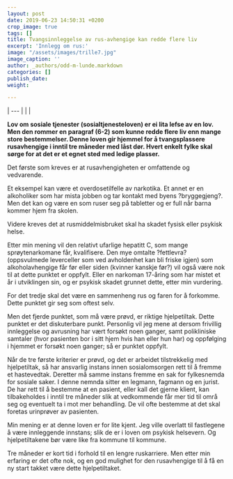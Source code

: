 ```yaml
---
layout: post
date: 2019-06-23 14:50:31 +0200
crop_image: true
tags: []
title: Tvangsinnleggelse av rus-avhengige kan redde flere liv
excerpt: 'Innlegg om rus:'
image: "/assets/images/trille7.jpg"
image_caption: ''
author: _authors/odd-m-lunde.markdown
categories: []
publish_date: 
weight: 

---
```


| --- |
|  |

**Lov om sosiale tjenester (sosialtjenesteloven) er ei lita lefse av en lov. Men den rommer en paragraf (6-2) som kunne redde flere liv enn mange store bestemmelser. Denne loven gir hjemmel for å tvangsplassere rusavhengige i inntil tre måneder med låst dør. Hvert enkelt fylke skal sørge for at det er et egnet sted med ledige plasser.**

Det første som kreves er at rusavhengigheten er omfattende og vedvarende.

Et eksempel kan være et overdosetilfelle av narkotika. Et annet er en alkoholiker som har mista jobben og tar kontakt med byens ?bryggegjeng?. Men det kan og være en som ruser seg på tabletter og er full når barna kommer hjem fra skolen.

Videre kreves det at rusmiddelmisbruket skal ha skadet fysisk eller psykisk helse.

Etter min mening vil den relativt ufarlige hepatitt C, som mange sprøytenarkomane får, kvalifisere. Den mye omtalte ?fettlevra? (oppsvulmede leverceller som ved avholdenhet kan bli friske igjen) som alkoholavhengige får før eller siden (kvinner kanskje før?) vil også være nok til at dette punktet er oppfylt. Eller en narkoman 17-åring som har mistet et år i utviklingen sin, og er psykisk skadet grunnet dette, etter min vurdering.

For det tredje skal det være en sammenheng rus og faren for å forkomme. Dette punktet gir seg som oftest selv.

Men det fjerde punktet, som må være prøvd, er riktige hjelpetiltak. Dette punktet er det diskuterbare punkt. Personlig vil jeg mene at dersom frivillig innleggelse og avrusning har vært forsøkt noen ganger, samt polikliniske samtaler (hvor pasienten bor i sitt hjem hvis han eller hun har) og oppfølging i hjemmet er forsøkt noen ganger; så er punktet oppfylt.

Når de tre første kriterier er prøvd, og det er arbeidet tilstrekkelig med hjelpetiltak, så har ansvarlig instans innen sosialomsorgen rett til å fremme et hastevedtak. Deretter må samme instans fremme en sak for fylkesnemda for sosiale saker. I denne nemnda sitter en legmann, fagmann og en jurist. De har rett til å bestemme at en pasient, eller kall det gjerne klient, kan tilbakeholdes i inntil tre måneder slik at vedkommende får mer tid til områ seg og eventuelt ta i mot mer behandling. De vil ofte bestemme at det skal foretas urinprøver av pasienten.

Min mening er at denne loven er for lite kjent. Jeg ville overlatt til fastlegene å være innleggende innstans; slik de er i loven om psykisk helsevern. Og hjelpetiltakene bør være like fra kommune til kommune.

Tre måneder er kort tid i forhold til en lengre ruskarriere. Men etter min erfaring er det ofte nok, og en god mulighet for den rusavhengige til å få en ny start takket være dette hjelpetiltaket.